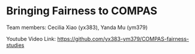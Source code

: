 # Bringing Fairness to COMPAS

Team members: Cecilia Xiao (yx383), Yanda Mu (ym379)

Youtube Video Link: https://github.com/yx383-ym379/COMPAS-fairness-studies
